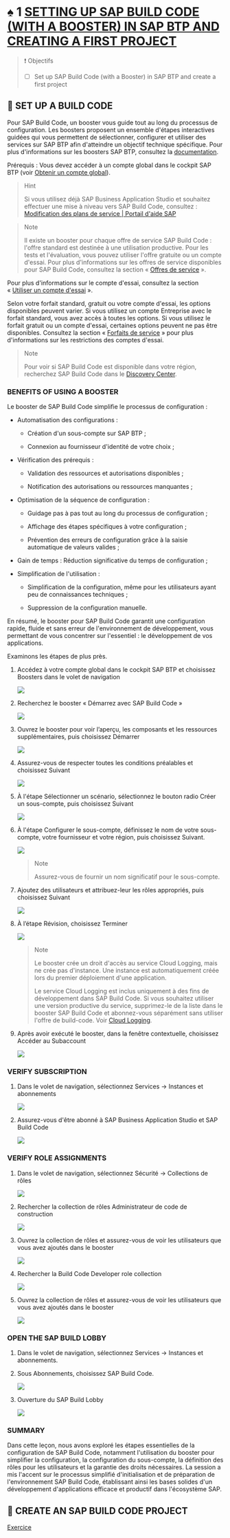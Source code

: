 # ♠ 1 [SETTING UP SAP BUILD CODE (WITH A BOOSTER) IN SAP BTP AND CREATING A FIRST PROJECT](link)

> :exclamation: Objectifs
>
> - [ ] Set up SAP Build Code (with a Booster) in SAP BTP and create a first project

## :closed_book: SET UP A BUILD CODE

Pour SAP Build Code, un booster vous guide tout au long du processus de configuration. Les boosters proposent un ensemble d'étapes interactives guidées qui vous permettent de sélectionner, configurer et utiliser des services sur SAP BTP afin d'atteindre un objectif technique spécifique. Pour plus d'informations sur les boosters SAP BTP, consultez la [documentation](https://help.sap.com/docs/BTP/65de2977205c403bbc107264b8eccf4b/fb1b56148f834749a2bf51127421610b.html).

Prérequis : Vous devez accéder à un compte global dans le cockpit SAP BTP (voir [Obtenir un compte global](https://help.sap.com/docs/BTP/65de2977205c403bbc107264b8eccf4b/d61c2819034b48e68145c45c36acba6e.html)).

> Hint
>
> Si vous utilisez déjà SAP Business Application Studio et souhaitez effectuer une mise à niveau vers SAP Build Code, consultez : [Modification des plans de service | Portail d'aide SAP](https://help.sap.com/docs/build_code/d0d8f5bfc3d640478854e6f4e7c7584a/d501fb669447478cbcd07a0b7b7ca4c0.html)

> Note
>
> Il existe un booster pour chaque offre de service SAP Build Code : l'offre standard est destinée à une utilisation productive. Pour les tests et l'évaluation, vous pouvez utiliser l'offre gratuite ou un compte d'essai. Pour plus d'informations sur les offres de service disponibles pour SAP Build Code, consultez la section « [Offres de service](https://help.sap.com/docs/build_code/d0d8f5bfc3d640478854e6f4e7c7584a/c34837eb0d08454a9b4cb6f60dad080d.html) ».

Pour plus d'informations sur le compte d'essai, consultez la section « [Utiliser un compte d'essai](https://help.sap.com/docs/build_code/d0d8f5bfc3d640478854e6f4e7c7584a/72c48e6d438d455cbc181df66ba9af52.html) ».

Selon votre forfait standard, gratuit ou votre compte d'essai, les options disponibles peuvent varier. Si vous utilisez un compte Entreprise avec le forfait standard, vous avez accès à toutes les options. Si vous utilisez le forfait gratuit ou un compte d'essai, certaines options peuvent ne pas être disponibles. Consultez la section « [Forfaits de service](https://help.sap.com/docs/build_code/d0d8f5bfc3d640478854e6f4e7c7584a/c34837eb0d08454a9b4cb6f60dad080d.html) » pour plus d'informations sur les restrictions des comptes d'essai.

> Note
>
> Pour voir si SAP Build Code est disponible dans votre région, recherchez SAP Build Code dans le [Discovery Center](https://help.sap.com/docs/link-disclaimer?site=https%3A%2F%2Fdiscovery-center.cloud.sap%2Findex.html%23%2FserviceCatalog%2Fsap-build-code).

### BENEFITS OF USING A BOOSTER

Le booster de SAP Build Code simplifie le processus de configuration :

- Automatisation des configurations :

  - Création d'un sous-compte sur SAP BTP ;

  - Connexion au fournisseur d'identité de votre choix ;

- Vérification des prérequis :

  - Validation des ressources et autorisations disponibles ;

  - Notification des autorisations ou ressources manquantes ;

- Optimisation de la séquence de configuration :

  - Guidage pas à pas tout au long du processus de configuration ;

  - Affichage des étapes spécifiques à votre configuration ;

  - Prévention des erreurs de configuration grâce à la saisie automatique de valeurs valides ;

- Gain de temps : Réduction significative du temps de configuration ;

- Simplification de l'utilisation :

  - Simplification de la configuration, même pour les utilisateurs ayant peu de connaissances techniques ;

  - Suppression de la configuration manuelle.

En résumé, le booster pour SAP Build Code garantit une configuration rapide, fluide et sans erreur de l'environnement de développement, vous permettant de vous concentrer sur l'essentiel : le développement de vos applications.

Examinons les étapes de plus près.

1. Accédez à votre compte global dans le cockpit SAP BTP et choisissez Boosters dans le volet de navigation

   ![](./RESSOURCES/BTP120_02_U2L3_01.png)

2. Recherchez le booster « Démarrez avec SAP Build Code »

   ![](./RESSOURCES/BTP120_02_U2L3_02.png)

3. Ouvrez le booster pour voir l’aperçu, les composants et les ressources supplémentaires, puis choisissez Démarrer

   ![](./RESSOURCES/BTP120_02_U2L3_03.png)

4. Assurez-vous de respecter toutes les conditions préalables et choisissez Suivant

   ![](./RESSOURCES/BTP120_02_U2L3_04.png)

5. À l'étape Sélectionner un scénario, sélectionnez le bouton radio Créer un sous-compte, puis choisissez Suivant

   ![](./RESSOURCES/BTP120_02_U2L3_05.png)

6. À l'étape Configurer le sous-compte, définissez le nom de votre sous-compte, votre fournisseur et votre région, puis choisissez Suivant.

   ![](./RESSOURCES/BTP120_02_U2L3_06.png)

   > Note
   >
   > Assurez-vous de fournir un nom significatif pour le sous-compte.

7. Ajoutez des utilisateurs et attribuez-leur les rôles appropriés, puis choisissez Suivant

   ![](./RESSOURCES/BTP120_02_U2L3_07.png)

8. À l’étape Révision, choisissez Terminer

   ![](./RESSOURCES/BTP120_02_U2L3_08.png)

   > Note
   >
   > Le booster crée un droit d'accès au service Cloud Logging, mais ne crée pas d'instance. Une instance est automatiquement créée lors du premier déploiement d'une application.
   >
   > Le service Cloud Logging est inclus uniquement à des fins de développement dans SAP Build Code. Si vous souhaitez utiliser une version productive du service, supprimez-le de la liste dans le booster SAP Build Code et abonnez-vous séparément sans utiliser l'offre de build-code. Voir [Cloud Logging](https://help.sap.com/docs/link-disclaimer?site=https%3A%2F%2Fdiscovery-center.cloud.sap%2Findex.html%23%2FserviceCatalog%2Fcloud-logging%3Fservice_plan%3Doverall-%28large%2C-standard%2C-and-dev%29%26region%3Dall%26commercialModel%3Dcloud%26tab%3Dservice_plan).

9. Après avoir exécuté le booster, dans la fenêtre contextuelle, choisissez Accéder au Subaccount

   ![](./RESSOURCES/BTP120_02_U2L3_09.png)

### VERIFY SUBSCRIPTION

1. Dans le volet de navigation, sélectionnez Services → Instances et abonnements

   ![](./RESSOURCES/BTP120_02_U2L3_10.png)

2. Assurez-vous d'être abonné à SAP Business Application Studio et SAP Build Code

   ![](./RESSOURCES/BTP120_02_U2L3_11.png)

### VERIFY ROLE ASSIGNMENTS

1. Dans le volet de navigation, sélectionnez Sécurité → Collections de rôles

   ![](./RESSOURCES/BTP120_02_U2L3_12.png)

2. Rechercher la collection de rôles Administrateur de code de construction

   ![](./RESSOURCES/BTP120_02_U2L3_13.png)

3. Ouvrez la collection de rôles et assurez-vous de voir les utilisateurs que vous avez ajoutés dans le booster

   ![](./RESSOURCES/BTP120_02_U2L3_14.png)

4. Rechercher la Build Code Developer role collection

   ![](./RESSOURCES/BTP120_02_U2L3_15.png)

5. Ouvrez la collection de rôles et assurez-vous de voir les utilisateurs que vous avez ajoutés dans le booster

   ![](./RESSOURCES/BTP120_02_U2L3_16.png)

### OPEN THE SAP BUILD LOBBY

1. Dans le volet de navigation, sélectionnez Services → Instances et abonnements.

2. Sous Abonnements, choisissez SAP Build Code.

   ![](./RESSOURCES/BTP120_02_U2L3_17.png)

3. Ouverture du SAP Build Lobby

   ![](./RESSOURCES/BTP120_02_U2L3_18.png)

### SUMMARY

Dans cette leçon, nous avons exploré les étapes essentielles de la configuration de SAP Build Code, notamment l'utilisation du booster pour simplifier la configuration, la configuration du sous-compte, la définition des rôles pour les utilisateurs et la garantie des droits nécessaires. La session a mis l'accent sur le processus simplifié d'initialisation et de préparation de l'environnement SAP Build Code, établissant ainsi les bases solides d'un développement d'applications efficace et productif dans l'écosystème SAP.

## :closed_book: CREATE AN SAP BUILD CODE PROJECT

[Exercice](https://learning.sap.com/learning-journeys/creating-applications-and-extensions-using-sap-build-code/setting-up-sap-build-code-with-a-booster-in-sap-btp-and-creating-a-first-project)
